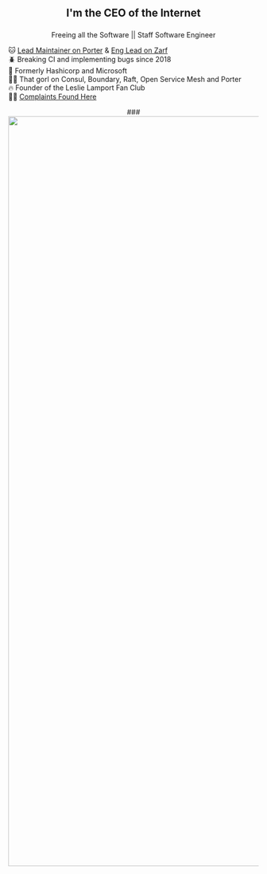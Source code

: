 

###
<div align="center">
<h2 align="center">I'm the CEO of the Internet</h2>

###
Freeing all the Software || Staff Software Engineer


</div>


🐱 [Lead Maintainer on Porter](https://porter.sh/) & [Eng Lead on Zarf](https://zarf.dev/)  <br>  🪲 Breaking CI and implementing bugs since 2018<br>👋 Formerly Hashicorp and Microsoft <br> 😶‍🌫️ That gorl on Consul, Boundary, Raft, Open Service Mesh and Porter <br>🔥 Founder of the Leslie Lamport Fan Club <br> 👩‍💻 [Complaints Found Here](https://christoff.codes/) 

<div align="center"> 
###<img width="1506" alt="Screenshot 2024-05-14 at 8 26 51 PM" src="https://github.com/schristoff/schristoff/assets/28318173/b59af98d-4aaf-4a3e-b266-3916b65665b1">
</div>



###
